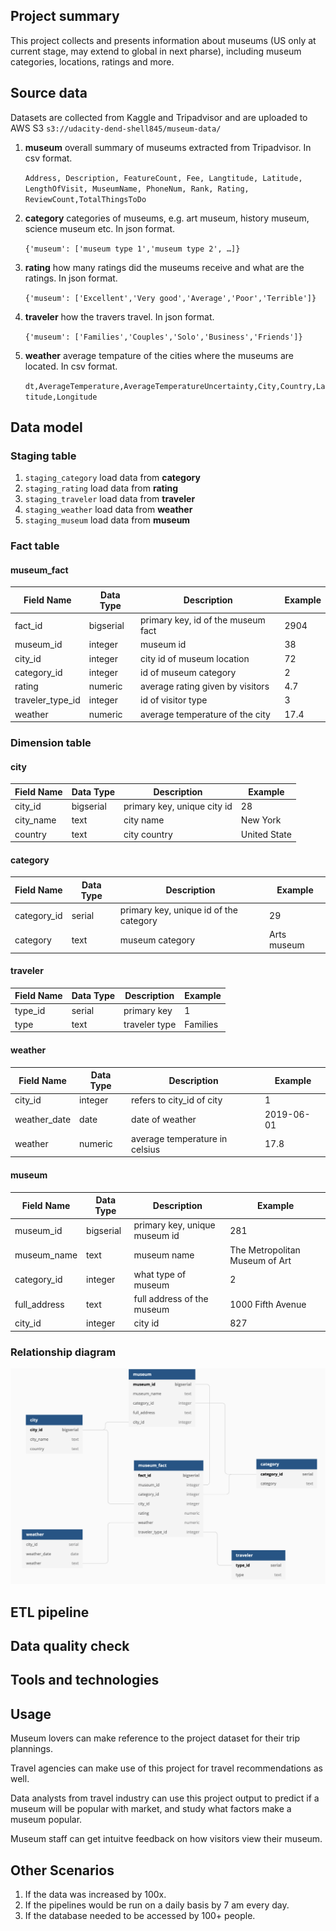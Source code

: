 ## Project summary
This project collects and presents information about museums (US only at current stage, may extend to global in next pharse), including museum categories, locations, ratings and more. 

## Source data
Datasets are collected from Kaggle and Tripadvisor and are uploaded to AWS S3 `s3://udacity-dend-shell845/museum-data/`

1. **museum** overall summary of museums extracted from Tripadvisor. In csv format.

	`Address, Description, FeatureCount, Fee, Langtitude, Latitude, LengthOfVisit, MuseumName, PhoneNum, Rank, Rating, ReviewCount,TotalThingsToDo`
	
2. **category** categories of museums, e.g. art museum, history museum, science museum etc. In json format.
	
	`{'museum': ['museum type 1','museum type 2', …]}`
	
3. **rating** how many ratings did the museums receive and what are the ratings. In json format.

	`{'museum': ['Excellent','Very good','Average','Poor','Terrible']}`


4. **traveler** how the travers travel. In json format.

	`{'museum': ['Families','Couples','Solo','Business','Friends']}`

5. **weather** average tempature of the cities where the museums are located. In csv format.

	`dt,AverageTemperature,AverageTemperatureUncertainty,City,Country,Latitude,Longitude`


## Data model
### Staging table
1. `staging_category` load data from **category**
2. `staging_rating` load data from **rating**
3. `staging_traveler` load data from **traveler**
4. `staging_weather` load data from **weather**
3. `staging_museum` load data from **museum**

### Fact table
#### museum_fact
| Field Name | Data Type | Description                          | Example                      |
|------------|-----------|--------------------------------------|------------------------------|
| fact_id    | bigserial | primary key, id of the museum fact   | 2904                         |
| museum_id  | integer   | museum id                            | 38                           |
| city_id    | integer   | city id of museum location           | 72                           |
| category_id| integer   | id of museum category                | 2                            |
| rating     | numeric   | average rating given by visitors     | 4.7                          |
| traveler_type_id|integer| id of visitor type                  | 3                            |
| weather    | numeric   | average temperature of the city      | 17.4                         |


### Dimension table
#### city
| Field Name | Data Type | Description                 | Example      |
|------------|-----------|-----------------------------|--------------|
| city_id    | bigserial | primary key, unique city id | 28           |
| city_name  | text      | city name                   | New York     |
| country    | text      | city country                | United State |

#### category
| Field Name  | Data Type | Description                            | Example     |
|-------------|-----------|----------------------------------------|-------------|
| category_id | serial    | primary key, unique id of the category | 29          |
| category    | text      | museum category                        | Arts museum |

#### traveler
| Field Name | Data Type | Description   | Example  |
|------------|-----------|---------------|----------|
| type_id    | serial    | primary key   | 1        |
| type       | text      | traveler type | Families |

#### weather
| Field Name | Data Type | Description                    | Example    |
|------------|-----------|--------------------------------|------------|
| city_id    | integer   | refers to city_id of city      | 1          |
| weather_date| date     | date of weather                | 2019-06-01 |
| weather    | numeric   | average temperature in celsius | 17.8       |

#### museum
| Field Name   | Data Type | Description                   | Example                        |
|--------------|-----------|-------------------------------|--------------------------------|
| museum_id    | bigserial | primary key, unique museum id | 281                            |
| museum_name  | text      | museum name                   | The Metropolitan Museum of Art |
| category_id  | integer   | what type of museum           | 2                              |
| full_address | text      | full address of the museum    | 1000 Fifth Avenue              |
| city_id      | integer   | city id                       | 827                            |


### Relationship diagram
![DB-diagram](DB-diagram.png)

## ETL pipeline

## Data quality check

## Tools and technologies

## Usage
Museum lovers can make reference to the project dataset for their trip plannings.

Travel agencies can make use of this project for travel recommendations as well.

Data analysts from travel industry can use this project output to predict if a museum will be popular with market, and study what factors make a museum popular.

Museum staff can get intuitve feedback on how visitors view their museum.


## Other Scenarios
1. If the data was increased by 100x.
2. If the pipelines would be run on a daily basis by 7 am every day.
3. If the database needed to be accessed by 100+ people.




 